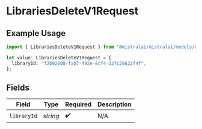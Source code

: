 # LibrariesDeleteV1Request

## Example Usage

```typescript
import { LibrariesDeleteV1Request } from "@mistralai/mistralai/models/operations";

let value: LibrariesDeleteV1Request = {
  libraryId: "f2b92008-fab7-492e-8cf4-32fc28622f4f",
};
```

## Fields

| Field              | Type               | Required           | Description        |
| ------------------ | ------------------ | ------------------ | ------------------ |
| `libraryId`        | *string*           | :heavy_check_mark: | N/A                |